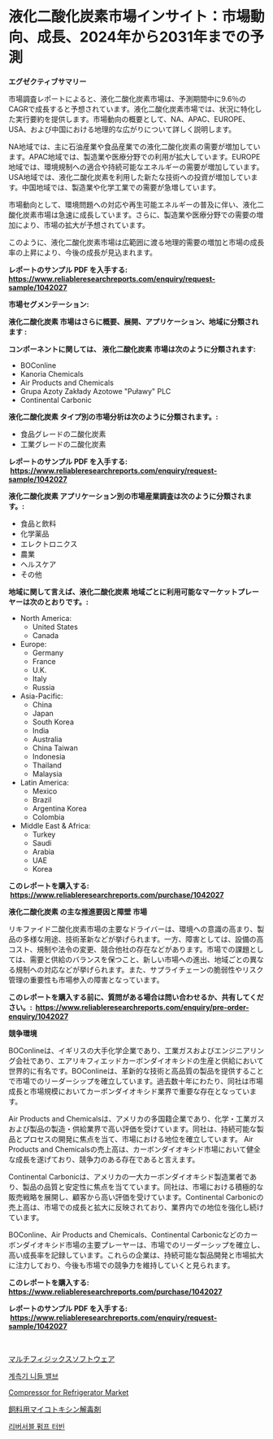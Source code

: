 <p><h1>液化二酸化炭素市場インサイト：市場動向、成長、2024年から2031年までの予測</h1></p><p><strong>エグゼクティブサマリー</strong></p>
<p><p>市場調査レポートによると、液化二酸化炭素市場は、予測期間中に9.6％のCAGRで成長すると予想されています。液化二酸化炭素市場では、状況に特化した実行要約を提供します。市場動向の概要として、NA、APAC、EUROPE、USA、および中国における地理的な広がりについて詳しく説明します。</p><p>NA地域では、主に石油産業や食品産業での液化二酸化炭素の需要が増加しています。APAC地域では、製造業や医療分野での利用が拡大しています。EUROPE地域では、環境規制への適合や持続可能なエネルギーの需要が増加しています。USA地域では、液化二酸化炭素を利用した新たな技術への投資が増加しています。中国地域では、製造業や化学工業での需要が急増しています。</p><p>市場動向として、環境問題への対応や再生可能エネルギーの普及に伴い、液化二酸化炭素市場は急速に成長しています。さらに、製造業や医療分野での需要の増加により、市場の拡大が予想されています。</p><p>このように、液化二酸化炭素市場は広範囲に渡る地理的需要の増加と市場の成長率の上昇により、今後の成長が見込まれます。</p></p>
<p><strong>レポートのサンプル PDF を入手する: <a href="https://www.reliableresearchreports.com/enquiry/request-sample/1042027">https://www.reliableresearchreports.com/enquiry/request-sample/1042027</a></strong></p>
<p><strong>市場セグメンテーション:</strong></p>
<p><strong> 液化二酸化炭素 市場はさらに概要、展開、アプリケーション、地域に分類されます :</strong></p>
<p><strong>コンポーネントに関しては、 液化二酸化炭素 市場は次のように分類されます: &nbsp;</strong></p>
<p><ul><li>BOConline</li><li>Kanoria Chemicals</li><li>Air Products and Chemicals</li><li>Grupa Azoty Zakłady Azotowe "Puławy" PLC</li><li>Continental Carbonic</li></ul></p>
<p><strong> 液化二酸化炭素 タイプ別の市場分析は次のように分類されます。:</strong></p>
<p><ul><li>食品グレードの二酸化炭素</li><li>工業グレードの二酸化炭素</li></ul></p>
<p><strong>レポートのサンプル PDF を入手する: &nbsp;<a href="https://www.reliableresearchreports.com/enquiry/request-sample/1042027">https://www.reliableresearchreports.com/enquiry/request-sample/1042027</a></strong></p>
<p><strong> 液化二酸化炭素 アプリケーション別の市場産業調査は次のように分類されます。:</strong></p>
<p><ul><li>食品と飲料</li><li>化学薬品</li><li>エレクトロニクス</li><li>農業</li><li>ヘルスケア</li><li>その他</li></ul></p>
<p><strong>地域に関して言えば、液化二酸化炭素 地域ごとに利用可能なマーケットプレーヤーは次のとおりです。:</strong></p>
<p><ul>
    <li>
        North America:
        <ul>
            <li>United States</li>
            <li>Canada</li>
        </ul>
    </li>
    <li>
        Europe:
        <ul>
            <li>Germany</li>
            <li>France</li>
            <li>U.K.</li>
            <li>Italy</li>
            <li>Russia</li>
        </ul>
    </li>
    <li>
        Asia-Pacific:
        <ul>
            <li>China</li>
            <li>Japan</li>
            <li>South Korea</li>
            <li>India</li>
            <li>Australia</li>
            <li>China Taiwan</li>
            <li>Indonesia</li>
            <li>Thailand</li>
            <li>Malaysia</li>
        </ul>
    </li>
    <li>
        Latin America:
        <ul>
            <li>Mexico</li>
            <li>Brazil</li>
            <li>Argentina Korea</li>
            <li>Colombia</li>
        </ul>
    </li>
    <li>
        Middle East & Africa:
        <ul>
            <li>Turkey</li>
            <li>Saudi</li>
            <li>Arabia</li>
            <li>UAE</li>
            <li>Korea</li>
        </ul>
    </li>
    </ul></p>
<p><strong>このレポートを購入する: &nbsp;<a href="https://www.reliableresearchreports.com/purchase/1042027">https://www.reliableresearchreports.com/purchase/1042027</a></strong></p>
<p><strong>液化二酸化炭素 の主な推進要因と障壁 市場</strong></p>
<p><p>リキファイド二酸化炭素市場の主要なドライバーは、環境への意識の高まり、製品の多様な用途、技術革新などが挙げられます。一方、障害としては、設備の高コスト、規制や法令の変更、競合他社の存在などがあります。市場での課題としては、需要と供給のバランスを保つこと、新しい市場への進出、地域ごとの異なる規制への対応などが挙げられます。また、サプライチェーンの脆弱性やリスク管理の重要性も市場参入の障害となっています。</p></p>
<p><strong>このレポートを購入する前に、質問がある場合は問い合わせるか、共有してください。:&nbsp; <a href="https://www.reliableresearchreports.com/enquiry/pre-order-enquiry/1042027">https://www.reliableresearchreports.com/enquiry/pre-order-enquiry/1042027</a></strong></p>
<p><strong>競争環境</strong></p>
<p><p>BOConlineは、イギリスの大手化学企業であり、工業ガスおよびエンジニアリング会社であり、エアリキフィエッドカーボンダイオキシドの生産と供給において世界的に有名です。BOConlineは、革新的な技術と高品質の製品を提供することで市場でのリーダーシップを確立しています。過去数十年にわたり、同社は市場成長と市場規模においてカーボンダイオキシド業界で重要な存在となっています。</p><p>Air Products and Chemicalsは、アメリカの多国籍企業であり、化学・工業ガスおよび製品の製造・供給業界で高い評価を受けています。同社は、持続可能な製品とプロセスの開発に焦点を当て、市場における地位を確立しています。 Air Products and Chemicalsの売上高は、カーボンダイオキシド市場において健全な成長を遂げており、競争力のある存在であると言えます。</p><p>Continental Carbonicは、アメリカの一大カーボンダイオキシド製造業者であり、製品の品質と安定性に焦点を当てています。同社は、市場における積極的な販売戦略を展開し、顧客から高い評価を受けています。Continental Carbonicの売上高は、市場での成長と拡大に反映されており、業界内での地位を強化し続けています。</p><p>BOConline、Air Products and Chemicals、Continental Carbonicなどのカーボンダイオキシド市場の主要プレーヤーは、市場でのリーダーシップを確立し、高い成長率を記録しています。これらの企業は、持続可能な製品開発と市場拡大に注力しており、今後も市場での競争力を維持していくと見られます。</p></p>
<p><strong>このレポートを購入する: &nbsp; <a href="https://www.reliableresearchreports.com/purchase/1042027">https://www.reliableresearchreports.com/purchase/1042027</a></strong></p>
<p><strong>レポートのサンプル PDF を入手する: &nbsp;<a href="https://www.reliableresearchreports.com/enquiry/request-sample/1042027">https://www.reliableresearchreports.com/enquiry/request-sample/1042027</a></strong><strong></strong></p>
<p>&nbsp;</p>
<p><p><a href="https://medium.com/@susanjprice2023/%E5%A4%9A%E7%89%A9%E7%90%86%E3%82%BD%E3%83%95%E3%83%88%E3%82%A6%E3%82%A7%E3%82%A2%E5%B8%82%E5%A0%B4%E3%81%AE%E5%88%86%E6%9E%90-%E3%82%B0%E3%83%AD%E3%83%BC%E3%83%90%E3%83%AB%E7%94%A3%E6%A5%AD%E5%B1%95%E6%9C%9B%E3%81%A8%E4%BA%88%E6%B8%AC-2024%E5%B9%B4%E3%81%8B%E3%82%892031%E5%B9%B4-7cf4704b1b99">マルチフィジックスソフトウェア</a></p><p><a href="https://github.com/vs10l4sfg5c/Market-Research-Report-List-1/blob/main/803413910700.md">계측기 니들 밸브</a></p><p><a href="https://view.publitas.com/reportprime-1/compressor-for-refrigerator-market-size-global-industry-overview-market-segmentation-and-forecast-2024-to-2031/">Compressor for Refrigerator Market</a></p><p><a href="https://medium.com/@briaabshire64/%E3%83%9E%E3%82%A4%E3%82%B3%E3%83%88%E3%82%AD%E3%82%B7%E3%83%B3%E3%83%87%E3%83%88%E3%83%83%E3%82%AF%E3%82%B9%E5%89%A4%E5%B8%82%E5%A0%B4-2031%E5%B9%B4%E3%81%BE%E3%81%A7%E3%81%AE%E3%83%88%E3%83%AC%E3%83%B3%E3%83%89-%E4%BA%88%E6%B8%AC-%E7%AB%B6%E4%BA%89%E5%88%86%E6%9E%90-f4da1b43c5bd">飼料用マイコトキシン解毒剤</a></p><p><a href="https://medium.com/@simeonbode1/%EA%B0%80%EC%97%AD-%ED%8E%8C%ED%94%84-%ED%84%B0%EB%B9%88-%EC%8B%9C%EC%9E%A5-%EC%84%B1%EA%B3%B5%EC%A0%81%EC%9D%B8-%EB%B9%84%EC%A6%88%EB%8B%88%EC%8A%A4-%EC%A0%84%EB%9E%B5%EC%9D%98-%ED%95%B5%EC%8B%AC-2031%EB%85%84%EA%B9%8C%EC%A7%80-%EC%98%88%EC%B8%A1-c7d40deb65ad">리버서블 펌프 터빈</a></p></p>